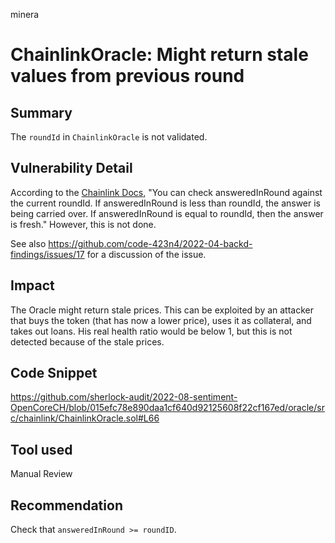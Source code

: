 minera
# ChainlinkOracle: Might return stale values from previous round

## Summary
The `roundId` in `ChainlinkOracle` is not validated.

## Vulnerability Detail
According to the [Chainlink Docs](https://docs.chain.link/docs/historical-price-data/), "You can check answeredInRound against the current roundId. If answeredInRound is less than roundId, the answer is being carried over. If answeredInRound is equal to roundId, then the answer is fresh."
However, this is not done.

See also https://github.com/code-423n4/2022-04-backd-findings/issues/17 for a discussion of the issue.

## Impact
The Oracle might return stale prices. This can be exploited by an attacker that buys the token (that has now a lower price), uses it as collateral, and takes out loans. His real health ratio would be below 1, but this is not detected because of the stale prices.

## Code Snippet
https://github.com/sherlock-audit/2022-08-sentiment-OpenCoreCH/blob/015efc78e890daa1cf640d92125608f22cf167ed/oracle/src/chainlink/ChainlinkOracle.sol#L66

## Tool used

Manual Review

## Recommendation
Check that `answeredInRound >= roundID`.